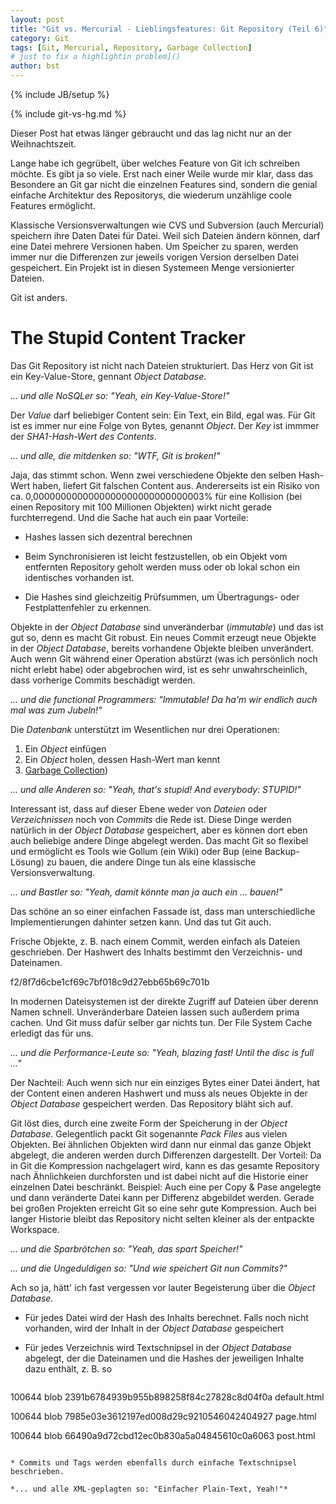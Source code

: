 ```yaml
---
layout: post
title: "Git vs. Mercurial - Lieblingsfeatures: Git Repository (Teil 6)"
category: Git
tags: [Git, Mercurial, Repository, Garbage Collection]
# just to fix a highlightin problem]()
author: bst
---
```

{% include JB/setup %}

{% include git-vs-hg.md %}

Dieser Post hat etwas länger gebraucht und das lag nicht nur an der Weihnachtszeit. 

Lange habe ich gegrübelt, über welches Feature von Git ich schreiben möchte. Es gibt ja so viele. Erst nach einer Weile wurde mir klar, dass das Besondere an Git gar nicht die einzelnen Features sind, sondern die genial einfache Architektur des Repositorys, die wiederum unzählige coole Features ermöglicht.

Klassische Versionsverwaltungen wie CVS und Subversion (auch Mercurial) speichern ihre Daten Datei für Datei. Weil sich Dateien ändern können, darf eine Datei mehrere Versionen haben. 
Um Speicher zu sparen, werden immer nur die Differenzen zur jeweils vorigen Version derselben Datei gespeichert. Ein Projekt ist in diesen Systemeen Menge versionierter Dateien.

Git ist anders.

The Stupid Content Tracker
==========================

Das Git Repository ist nicht nach Dateien strukturiert.
Das Herz von Git ist ein Key-Value-Store, gennant *Object Database*.

*... und alle NoSQLer so: "Yeah, ein Key-Value-Store!"*

Der *Value* darf beliebiger Content sein:
Ein Text, ein Bild, egal was.
Für Git ist es immer nur eine Folge von Bytes,
genannt *Object*. Der *Key* ist immmer der 
*SHA1-Hash-Wert des Contents*.

*... und alle, die mitdenken so: "WTF, Git is broken!"*

Jaja, das stimmt schon. Wenn zwei verschiedene Objekte den selben Hash-Wert haben, liefert Git falschen Content aus. Andererseits ist ein Risiko von ca. 0,0000000000000000000000000000003% für eine Kollision (bei einen Repository mit 100 Millionen Objekten) wirkt nicht gerade furchterregend. Und die Sache hat auch ein paar Vorteile:

 * Hashes lassen sich dezentral berechnen

 * Beim Synchronisieren ist leicht festzustellen, 
   ob ein Objekt vom entfernten Repository geholt werden muss
   oder ob lokal schon ein identisches vorhanden ist.

 * Die Hashes sind gleichzeitig Prüfsummen,
   um Übertragungs- oder Festplattenfehler zu erkennen.

Objekte in der *Object Database* sind unveränderbar (*immutable*) und das ist gut so, denn es macht Git robust. Ein neues Commit erzeugt neue Objekte in der *Object Database*, bereits vorhandene Objekte bleiben unverändert. Auch wenn Git während einer Operation abstürzt (was ich persönlich noch nicht erlebt habe) oder abgebrochen wird, ist es sehr unwahrscheinlich, dass vorherige Commits beschädigt werden.

*... und die functional Programmers: "Immutable! Da ha'm wir endlich auch mal was zum Jubeln!"*

Die *Datenbank* unterstützt im Wesentlichen nur
drei Operationen:

 1. Ein *Object* einfügen
 2. Ein *Object* holen, dessen Hash-Wert man kennt
 3. [Garbage Collection](/Git/2012/05/28/wer-hat-angst-vor-dem-garbage-collector/))

*... und alle Anderen so: "Yeah, that's stupid! And everybody: STUPID!"*

Interessant ist, dass auf dieser Ebene weder von *Dateien* oder *Verzeichnissen* noch von *Commits* die Rede ist. Diese Dinge werden natürlich in der *Object Database* gespeichert, aber es können dort eben auch beliebige andere Dinge abgelegt werden. Das macht Git so flexibel und ermöglicht es Tools wie Gollum (ein Wiki) oder Bup (eine Backup-Lösung) zu bauen, die andere Dinge tun als eine klassische Versionsverwaltung.

*... und Bastler so: "Yeah, damit könnte man ja auch ein ... bauen!"*

Das schöne an so einer einfachen Fassade ist, dass man unterschiedliche Implementierungen dahinter setzen kann. Und das tut Git auch. 

Frische Objekte, z. B. nach einem Commit, werden einfach als Dateien geschrieben. Der Hashwert des Inhalts bestimmt den Verzeichnis- und Dateinamen.

  f2/8f7d6cbe1cf69c7bf018c9d27ebb65b69c701b

In modernen Dateisystemen ist der direkte Zugriff auf Dateien über derenn Namen schnell. Unveränderbare Dateien lassen such außerdem prima cachen. Und Git muss dafür selber gar nichts tun. Der File System Cache erledigt das für uns.

*... und die Performance-Leute so: "Yeah, blazing fast! Until the disc is full ..."*

Der Nachteil: Auch wenn sich nur ein einziges Bytes einer Datei ändert, hat der Content einen anderen Hashwert und muss als neues Objekte in der *Object Database* gespeichert werden. Das Repository bläht sich auf. 

Git löst dies, durch eine zweite Form der Speicherung in der *Object Database*. Gelegentlich packt Git sogenannte *Pack Files* aus vielen Objekten. Bei ähnlichen Objekten wird dann nur einmal das ganze Objekt abgelegt, die anderen werden durch Differenzen dargestellt.
Der Vorteil: Da in Git die Kompression nachgelagert wird, kann es das gesamte Repository nach Ähnlichkeien durchforsten und ist dabei nicht auf die Historie einer einzelnen Datei beschränkt. Beispiel: Auch eine per Copy & Pase angelegte und dann veränderte Datei kann per Differenz abgebildet werden. Gerade bei großen Projekten erreicht Git so eine sehr gute Kompression. Auch bei langer Historie bleibt das Repository nicht selten kleiner als der entpackte Workspace.

*... und die Sparbrötchen so: "Yeah, das spart Speicher!"*

*... und die Ungeduldigen so: "Und wie speichert Git nun Commits?"*

Ach so ja, hätt' ich fast vergessen vor lauter Begeisterung über die *Object Database*. 

 * Für jedes Datei wird der Hash des Inhalts berechnet. 
   Falls noch nicht vorhanden, wird der Inhalt in der *Object Database* gespeichert

 * Für jedes Verzeichnis wird Textschnipsel in der *Object Database* 
   abgelegt, der die Dateinamen und die Hashes der jeweiligen 
   Inhalte dazu enthält, z. B. so

   ```
100644 blob 2391b6784939b955b898258f84c27828c8d04f0a default.html

100644 blob 7985e03e3612197ed008d29c9210546042404927  page.html
 
100644 blob 66490a9d72cbd12ec0b830a5a04845610c0a6063  post.html  
   ```

 * Commits und Tags werden ebenfalls durch einfache Textschnipsel 
   beschrieben.

*... und alle XML-geplagten so: "Einfacher Plain-Text, Yeah!"*

